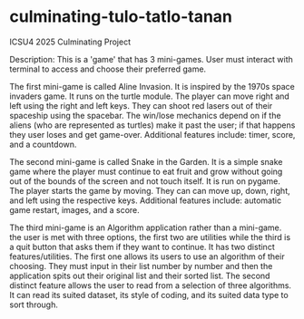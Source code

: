 # culminating-tulo-tatlo-tanan
ICSU4 2025 Culminating Project

Description:
This is a 'game' that has 3 mini-games. User must interact with terminal to access and choose their preferred game. 

The first mini-game is called Aline Invasion. It is inspired by the 1970s space invaders game. It runs on the turtle module. The player can move right and left using the right and left keys. They can shoot red lasers out of their spaceship using the spacebar. The win/lose mechanics depend on if the aliens (who are represented as turtles) make it past the user; if that happens they user loses and get game-over. Additional features include: timer, score, and a countdown.

The second mini-game is called Snake in the Garden. It is a simple snake game where the player must continue to eat fruit and grow without going out of the bounds of the screen and not touch itself. It is run on pygame. The player starts the game by moving. They can can move up, down, right, and left using the respective keys. Additional features include: automatic game restart, images, and a score.

The third mini-game is an Algorithm application rather than a mini-game. the user is met with three options, the first two are utilities while the third is a quit button that asks them if they want to continue. It has two distinct features/utilities. The first one allows its users to use an algorithm of their choosing. They must input in their list number by number and then the application spits out their original list and their sorted list. The second distinct feature allows the user to read from a selection of three algorithms. It can read its suited dataset, its style of coding, and its suited data type to sort through.																						
